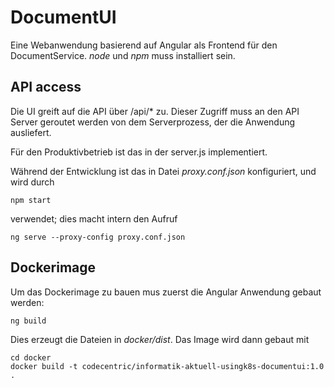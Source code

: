 # DocumentUI

Eine Webanwendung basierend auf Angular als Frontend für den DocumentService. _node_ und _npm_ muss installiert sein.

## API access

Die UI greift auf die API über /api/* zu. Dieser Zugriff muss an den API Server geroutet werden von dem Serverprozess, der die Anwendung ausliefert. 

Für den Produktivbetrieb ist das in der server.js implementiert.

Während der Entwicklung ist das in Datei _proxy.conf.json_ konfiguriert, und wird durch 

    npm start
    
verwendet; dies macht intern den Aufruf
    
    ng serve --proxy-config proxy.conf.json
    
## Dockerimage

Um das Dockerimage zu bauen mus zuerst die  Angular Anwendung gebaut werden:

    ng build

Dies erzeugt die Dateien in _docker/dist_. Das Image wird dann gebaut mit

    cd docker
    docker build -t codecentric/informatik-aktuell-usingk8s-documentui:1.0 .
     
